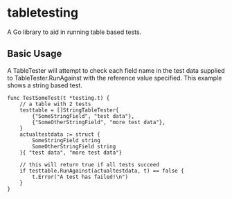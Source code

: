 tabletesting
============

A Go library to aid in running table based tests.

Basic Usage
-----------

A TableTester will attempt to check each field name in the test data supplied
to TableTester.RunAgainst with the reference value specified. This example
shows a string based test.

    func TestSomeTest(t *testing.t) {
        // a table with 2 tests
        testtable = []StringTableTester{
            {"SomeStringField", "test data"},
            {"SomeOtherStringField", "more test data"},
        }
        actualtestdata := struct {
            SomeStringField string
            SomeOtherStringField string
        }{ "test data", "more test data"}

        // this will return true if all tests succeed
        if testtable.RunAgainst(actualtestdata, t) == false {
            t.Error("A test has failed!\n")
        }
    }
